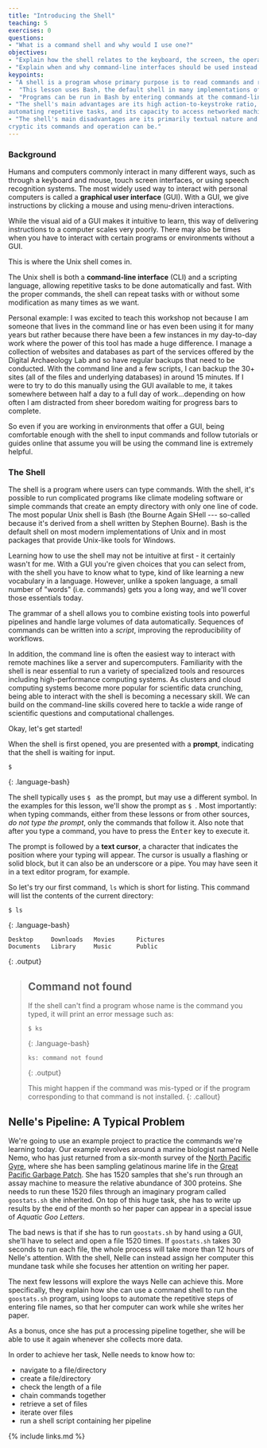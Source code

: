 ```yaml
---
title: "Introducing the Shell"
teaching: 5
exercises: 0
questions:
- "What is a command shell and why would I use one?"
objectives:
- "Explain how the shell relates to the keyboard, the screen, the operating system, and users' programs."
- "Explain when and why command-line interfaces should be used instead of graphical interfaces."
keypoints:
- "A shell is a program whose primary purpose is to read commands and run other programs."
-  "This lesson uses Bash, the default shell in many implementations of Unix."
-  "Programs can be run in Bash by entering commands at the command-line prompt."
- "The shell's main advantages are its high action-to-keystroke ratio, its support for
automating repetitive tasks, and its capacity to access networked machines."
- "The shell's main disadvantages are its primarily textual nature and how
cryptic its commands and operation can be."
---
```


### Background

Humans and computers commonly interact in many different ways, such as through a keyboard and mouse,
touch screen interfaces, or using speech recognition systems.
The most widely used way to interact with personal computers is called a
**graphical user interface** (GUI).
With a GUI, we give instructions by clicking a mouse and using menu-driven interactions.

While the visual aid of a GUI makes it intuitive to learn,
this way of delivering instructions to a computer scales very poorly. There may also be times when you have to
interact with certain programs or environments without a GUI.

This is where the Unix shell comes in.

The Unix shell is both a **command-line interface** (CLI) and a scripting language,
allowing repetitive tasks to be done automatically and fast.
With the proper commands, the shell can repeat tasks with or without some modification
as many times as we want.

Personal example:
I was excited to teach this workshop not because I am someone that lives in the command line or has even been
using it for many years but rather because there have been a few instances in my day-to-day work where the power
of this tool has made a huge difference. I manage a collection of websites and
databases as part of the services
offered by the Digital Archaeology Lab and so have regular backups that need to be conducted. With the command
line and a few scripts, I can backup the 30+ sites (all of the files and underlying databases) in around 15
minutes. If I were to try to do this manually using the GUI available to me, it takes somewhere between half a
day to a full day of work...depending on how often I am distracted from sheer boredom waiting for progress bars to
complete.

So even if you are working in environments that offer a GUI, being comfortable enough with the shell to
input
commands and follow tutorials or guides online that assume you will be using the command line is
extremely
helpful.

### The Shell

The shell is a program where users can type commands.
With the shell, it's possible to run complicated programs like climate modeling software
or simple commands that create an empty directory with only one line of code.
The most popular Unix shell is Bash (the Bourne Again SHell ---
so-called because it's derived from a shell written by Stephen Bourne).
Bash is the default shell on most modern implementations of Unix and in most packages that provide
Unix-like tools for Windows.

Learning how to use the shell may not be intuitive at first - it certainly wasn't for me. With a GUI
you're given
choices that you can select from, with the shell you have to know what to type, kind of like learning a
new
vocabulary in a language. However, unlike a spoken language, a small number of "words" (i.e. commands)
gets you a
long way, and we'll cover those essentials today.

The grammar of a shell allows you to combine existing tools into powerful
pipelines and handle large volumes of data automatically. Sequences of
commands can be written into a _script_, improving the reproducibility of
workflows.

In addition, the command line is often the easiest way to interact with remote machines like a server
and supercomputers.
Familiarity with the shell is near essential to run a variety of specialized tools and resources
including high-performance computing systems.
As clusters and cloud computing systems become more popular for scientific data crunching,
being able to interact with the shell is becoming a necessary skill.
We can build on the command-line skills covered here
to tackle a wide range of scientific questions and computational challenges.

Okay, let's get started!

When the shell is first opened, you are presented with a **prompt**,
indicating that the shell is waiting for input.

```
$
```

{: .language-bash}

The shell typically uses `$ ` as the prompt, but may use a different symbol.
In the examples for this lesson, we'll show the prompt as `$ `.
Most importantly:
when typing commands, either from these lessons or from other sources,
_do not type the prompt_, only the commands that follow it.
Also note that after you type a command, you have to press the <kbd>Enter</kbd> key to execute it.

The prompt is followed by a **text cursor**, a character that indicates the position where your
typing will appear.
The cursor is usually a flashing or solid block, but it can also be an underscore or a pipe.
You may have seen it in a text editor program, for example.

So let's try our first command, `ls` which is short for listing.
This command will list the contents of the current directory:

```
$ ls
```

{: .language-bash}

```
Desktop     Downloads   Movies      Pictures
Documents   Library     Music       Public
```

{: .output}

> ## Command not found
>
> If the shell can't find a program whose name is the command you typed, it
> will print an error message such as:
>
> ```
> $ ks
> ```
>
> {: .language-bash}
>
> ```
> ks: command not found
> ```
>
> {: .output}
>
> This might happen if the command was mis-typed or if the program corresponding to that command
> is not installed.
> {: .callout}

## Nelle's Pipeline: A Typical Problem

We're going to use an example project to practice the commands we're learning today. Our example revolves around a marine biologist named Nelle Nemo, who has just returned from a six-month survey of the
[North Pacific Gyre](http://en.wikipedia.org/wiki/North_Pacific_Gyre),
where she has been sampling gelatinous marine life in the
[Great Pacific Garbage Patch](http://en.wikipedia.org/wiki/Great_Pacific_Garbage_Patch).
She has 1520 samples that she's run through an assay machine to measure the relative abundance
of 300 proteins.
She needs to run these 1520 files through an imaginary program called `goostats.sh` she inherited.
On top of this huge task, she has to write up results by the end of the month so her paper
can appear in a special issue of _Aquatic Goo Letters_.

The bad news is that if she has to run `goostats.sh` by hand using a GUI,
she'll have to select and open a file 1520 times.
If `goostats.sh` takes 30 seconds to run each file, the whole process will take more than 12 hours
of Nelle's attention.
With the shell, Nelle can instead assign her computer this mundane task while she focuses
her attention on writing her paper.

The next few lessons will explore the ways Nelle can achieve this.
More specifically,
they explain how she can use a command shell to run the `goostats.sh` program,
using loops to automate the repetitive steps of entering file names,
so that her computer can work while she writes her paper.

As a bonus,
once she has put a processing pipeline together,
she will be able to use it again whenever she collects more data.

In order to achieve her task, Nelle needs to know how to:

- navigate to a file/directory
- create a file/directory
- check the length of a file
- chain commands together
- retrieve a set of files
- iterate over files
- run a shell script containing her pipeline

{% include links.md %}
